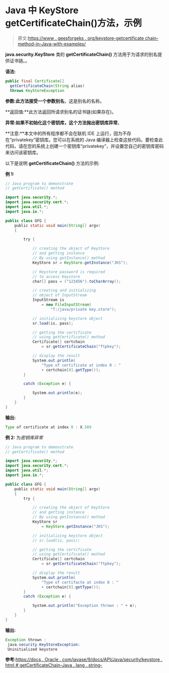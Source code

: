 # Java 中 KeyStore getCertificateChain()方法，示例

> 原文:[https://www . geesforgeks . org/keystore-getcertificate chain-method-in-Java-with-examples/](https://www.geeksforgeeks.org/keystore-getcertificatechain-method-in-java-with-examples/)

**java.security.KeyStore** 类的 **getCertificateChain()** 方法用于为请求的别名提供证书链。。

**语法:**

```java
public final Certificate[]
  getCertificateChain(String alias)
  throws KeyStoreException
```

**参数:**此方法接受一个参数**别名**，这是别名的名称。

**返回值:**此方法返回所请求别名的证书链(如果存在)。

**异常:**如果不初始化这个密钥库，这个方法抛出**密钥库异常**。

**注意:**本文中的所有程序都不会在联机 IDE 上运行，因为不存在“privatekey”密钥库。您可以在系统的 Java 编译器上检查这些代码。要检查此代码，请在您的系统上创建一个密钥库“privatekey”，并设置您自己的密钥库密码来访问该密钥库。

以下是说明 **getCertificateChain()** 方法的示例:

**例 1:**

```java
// Java program to demonstrate
// getCertificate() method

import java.security.*;
import java.security.cert.*;
import java.util.*;
import java.io.*;

public class GFG {
    public static void main(String[] argv)
    {

        try {

            // creating the object of KeyStore
            // and getting instance
            // By using getInstance() method
            KeyStore sr = KeyStore.getInstance("JKS");

            // Keystore password is required
            // to access Keystore
            char[] pass = ("123456").toCharArray();

            // creating and initializing
            // object of InputStream
            InputStream is
                = new FileInputStream(
                    "f:/java/private key.store");

            // initializing keystore object
            sr.load(is, pass);

            // getting the certificate
            // using getCertificate() method
            Certificate[] certchain
                = sr.getCertificateChain("ftpkey");

            // display the result
            System.out.println(
                "Type of certificate at index 0 : "
                + certchain[0].getType());
        }

        catch (Exception e) {

            System.out.println(e);
        }
    }
}
```

**输出:**

```java
Type of certificate at index 0 : X.509

```

**例 2:** 为*密钥库异常*

```java
// Java program to demonstrate
// getCertificate() method

import java.security.*;
import java.security.cert.*;
import java.util.*;
import java.io.*;

public class GFG {
    public static void main(String[] argv)
    {
        try {

            // creating the object of KeyStore
            // and getting instance
            // By using getInstance() method
            KeyStore sr
                = KeyStore.getInstance("JKS");

            // initializing keystore object
            // sr.load(is, pass);

            // getting the certificate
            // using getCertificate() method
            Certificate[] certchain
                = sr.getCertificateChain("ftpkey");

            // display the result
            System.out.println(
                "Type of certifacte at index 0 : "
                + certchain[0].getType());
        }
        catch (Exception e) {

            System.out.println("Exception thrown : " + e);
        }
    }
}
```

**输出:**

```java
Exception thrown :
 java.security.KeyStoreException:
 Uninitialized keystore

```

**参考:**[https://docs . Oracle . com/javase/9/docs/API/Java/security/keystore . html # getCertificateChain-Java . lang . string-](https://docs.oracle.com/javase/9/docs/api/java/security/KeyStore.html#getCertificateChain-java.lang.String-)